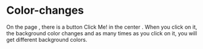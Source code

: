 # Color-changes
On the page , there is a button Click Me! in the center . When you click on it, the background color changes and as many times as you click on it, you will get different background colors.

